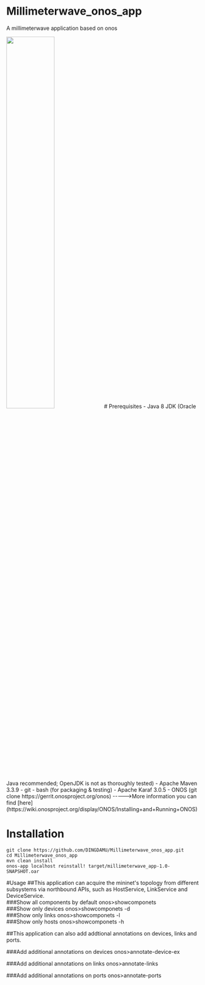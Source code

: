 # Millimeterwave_onos_app
A millimeterwave application based on onos

<img src="https://github.com/DINGDAMU/Millimeterwave_onos_app/blob/master/architecture%20overview.png" width="50%" height="50%" />
# Prerequisites
- Java 8 JDK (Oracle Java recommended; OpenJDK is not as thoroughly tested)
- Apache Maven 3.3.9
- git
- bash (for packaging & testing)
- Apache Karaf 3.0.5
- ONOS (git clone https://gerrit.onosproject.org/onos)  
----->More information you can find [here](https://wiki.onosproject.org/display/ONOS/Installing+and+Running+ONOS)


# Installation 
    git clone https://github.com/DINGDAMU/Millimeterwave_onos_app.git 
    cd Millimeterwave_onos_app
    mvn clean install 
    onos-app localhost reinstall! target/millimeterwave_app-1.0-SNAPSHOT.oar
 
#Usage 
##This application can acquire the mininet's topology from different subsystems via northbound APIs, such as HostService, LinkService and DeviceService.  
###Show all components by default
    onos>showcomponets  
###Show only devices
    onos>showcomponets -d  
###Show only links
    onos>showcomponets -l  
###Show only hosts
    onos>showcomponets -h  
    
##This application can also add addtional annotations on devices, links and ports.


###Add additional annotations on devices
    onos>annotate-device-ex <deviceID> <key> <value>  
   
###Add additional annotations on links
    onos>annotate-links <source-connectPoint> <destination-connectPoint> <key> <value>
    
###Add additional annotations on ports
    onos>annotate-ports <deviceID> <Port number> <Port state> <key> <value>


